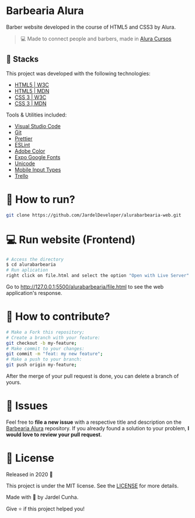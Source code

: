 # Barbearia Alura

Barber website developed in the course of HTML5 and CSS3 by Alura.

<!-- <h1 align="center">
    <img alt="AluraBarbearia" title="#AluraBarbearia" src=".github/logo.svg" width="250px" />
</h1> -->

> :computer: Made to connect people and barbers, made in [Alura Cursos](https://cursos.alura.com.br/formacao-html-e-css)

## 🚀 Stacks

This project was developed with the following technologies:

- [HTML5 | W3C ](https://html.spec.whatwg.org/multipage/)
- [HTML5 | MDN ](https://developer.mozilla.org/pt-BR/docs/Web/HTML)
- [CSS 3 | W3C](https://www.w3.org/Style/CSS/)
- [CSS 3 | MDN](https://developer.mozilla.org/pt-BR/docs/Web/CSS)

Tools & Utilities included:

- [Visual Studio Code](https://code.visualstudio.com/)
- [Git](https://git-scm.com/doc)
- [Prettier](https://prettier.io/docs/en/index.html)
- [ESLint](https://eslint.org/docs/user-guide/getting-started)
- [Adobe Color](https://color.adobe.com/pt/create/color-wheel)
- [Expo Google Fonts](https://github.com/expo/google-fonts)
- [Unicode](https://unicode-table.com/pt/)
- [Mobile Input Types](http://mobileinputtypes.com/)
- [Trello](https://trello.com/pt-BR)

<!-- ## :up: App Features -->

# :construction_worker: How to run?

```bash
git clone https://github.com/JardelDeveloper/alurabarbearia-web.git
```

# :computer: Run website (Frontend)

```bash
# Access the directory
$ cd alurabarbearia
# Run aplication
right click on file.html and select the option "Open with Live Server"
```

Go to http://127.0.0.1:5500/alurabarbearia/file.html to see the web application's response.

# 🤔 How to contribute?

```bash
# Make a Fork this repository;
# Create a branch with your feature:
git checkout -b my-feature;
# Make commit to your changes:
git commit -m "feat: my new feature";
# Make a push to your branch:
git push origin my-feature;
```

After the merge of your pull request is done, you can delete a branch of yours.

# :wrench: Issues

Feel free to **file a new issue** with a respective title and description on the [Barbearia Alura](https://github.com/JardelDeveloper/alurabarbearia/issues) repository. If you already found a solution to your problem, **I would love to review your pull request**.

# :memo: License

Released in 2020 :closed_book:

This project is under the MIT license. See the [LICENSE](https://github.com/JardelDeveloper/alurabarbearia/blob/master/LICENSE) for more details.

Made with :green_heart: by Jardel Cunha.

Give :star: if this project helped you!
